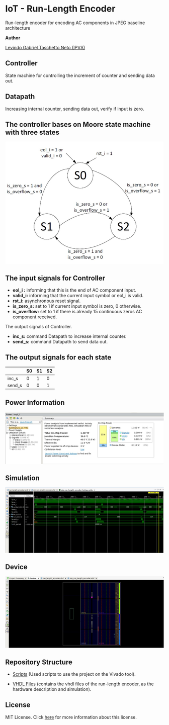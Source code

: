 # IoT - Run-Length Encoder

Run-length encoder for encoding AC components in JPEG baseline architecture


__Author__

[Levindo Gabriel Taschetto Neto (IPVS)](http://levindoneto.com)


## Controller

State machine for controlling the increment of counter and sending data out.

## Datapath

Increasing internal counter, sending data out, verify if input is zero.


## The controller bases on Moore state machine with three states

![FSM](resources/fsm.jpg)


## The input signals for Controller

* **eol_i :** informing that this is the end of AC component input.
* **valid_i:** informing that the current input symbol or eol_i is valid.
* **rst_i:** asynchronous reset signal.
* **is_zero_s:** set to 1 if current input symbol is zero, 0 otherwise.
* **is_overflow:** set to 1 if there is already 15 continuous zeros AC component received.

The output signals of Controller.
* **inc_s:** command Datapath to increase internal counter.
* **send_s:** command Datapath to send data out.

## The output signals for each state 

|          | S0 | S1 | S2 |
| -------- |:---|:---|:---|
| inc_s    | 0  |  1 |  0 |
| send_s   | 0  |  0 |  1 |

## Power Information

![Power Info](resources/power_info.jpg)

## Simulation

![Simulation](resources/simulation.jpg)

## Device

![Device](resources/device.jpg)

## Repository Structure

* [Scripts](scripts) (Used scripts to use the project on the Vivado tool).

* [VHDL Files](vhdl_files) (contains the vhdl files of the run-length encoder, as the hardware description and simulation).

## License

MIT License. Click [here](LICENSE.md) for more information about this license.

